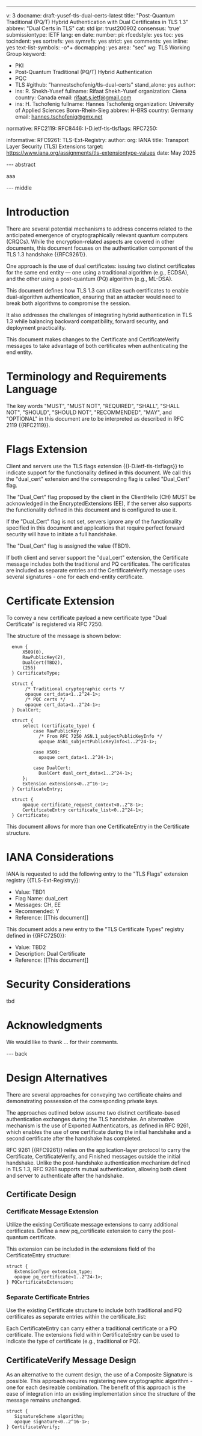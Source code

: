 ---
v: 3
docname: draft-yusef-tls-dual-certs-latest
title: "Post-Quantum Traditional (PQ/T) Hybrid Authentication with Dual Certificates in TLS 1.3"
abbrev: "Dual Certs in TLS"
cat: std
ipr: trust200902
consensus: 'true'
submissiontype: IETF
lang: en
date:
number:
pi:
  rfcedstyle: yes
  toc: yes
  tocindent: yes
  sortrefs: yes
  symrefs: yes
  strict: yes
  comments: yes
  inline: yes
  text-list-symbols: -o*+
  docmapping: yes
area: "sec"
wg: TLS Working Group
keyword:
 - PKI
 - Post-Quantum Traditional (PQ/T) Hybrid Authentication
 - PQC
 - TLS
#github: "hannestschofenig/tls-dual-certs"
stand_alone: yes
author:
 -    ins: R. Shekh-Yusef
      fullname: Rifaat Shekh-Yusef
      organization: Ciena
      country: Canada
      email: rifaat.s.ietf@gmail.com
 -    ins: H. Tschofenig
      fullname: Hannes Tschofenig
      organization: University of Applied Sciences Bonn-Rhein-Sieg
      abbrev: H-BRS
      country: Germany
      email: hannes.tschofenig@gmx.net

normative:
  RFC2119:
  RFC8446:
  I-D.ietf-tls-tlsflags:
  RFC7250:

informative:
  RFC9261:
  TLS-Ext-Registry:
     author:
        org: IANA
     title: Transport Layer Security (TLS) Extensions
     target: https://www.iana.org/assignments/tls-extensiontype-values
     date: May 2025

--- abstract

aaa

--- middle

#  Introduction

There are several potential mechanisms to address concerns related to the anticipated emergence of cryptographically relevant quantum computers (CRQCs). While the encryption-related aspects are covered in other documents, this document focuses on the authentication component of the TLS 1.3 handshake {{RFC9261}}.

One approach is the use of dual certificates: issuing two distinct certificates for the same end entity — one using a traditional algorithm (e.g., ECDSA), and the other using a post-quantum (PQ) algorithm (e.g., ML-DSA).

This document defines how TLS 1.3 can utilize such certificates to enable dual-algorithm authentication, ensuring that an attacker would need to break both algorithms to compromise the session.

It also addresses the challenges of integrating hybrid authentication in TLS 1.3 while balancing backward compatibility, forward security, and deployment practicality.

This document makes changes to the Certificate and CertificateVerify messages to take advantage of both certificates when authenticating the end entity.

# Terminology and Requirements Language

The key words "MUST", "MUST NOT", "REQUIRED", "SHALL", "SHALL NOT",
"SHOULD", "SHOULD NOT", "RECOMMENDED", "MAY", and "OPTIONAL" in this
document are to be interpreted as described in RFC 2119 {{RFC2119}}.

# Flags Extension

Client and servers use the TLS flags extension
{{I-D.ietf-tls-tlsflags}} to indicate support for the functionality
defined in this document.  We call this the "dual_cert"
extension and the corresponding flag is called "Dual_Cert"
flag.

The "Dual_Cert" flag proposed by the client in the
ClientHello (CH) MUST be acknowledged in the EncryptedExtensions
(EE), if the server also supports the functionality defined in this
document and is configured to use it.

If the "Dual_Cert" flag is not set, servers ignore any of
the functionality specified in this document and applications that
require perfect forward security will have to initiate a full
handshake.

The "Dual_Cert" flag is assigned the value (TBD1).

If both client and server support the "dual_cert" extension,
the Certificate message includes both the traditional and
PQ certificates. The certificates are included as separate entries
and the CertificateVerify message uses several signatures - one for
each end-entity certificate.

# Certificate Extension

To convey a new certificate payload a new certificate type
"Dual Certificate" is registered via RFC 7250.

The structure of the message is shown below:

~~~
  enum {
      X509(0),
      RawPublicKey(2),
      DualCert(TBD2),
      (255)
  } CertificateType;

  struct {
       /* Traditional cryptographic certs */
       opaque cert_data<1..2^24-1>;
       /* PQC certs */
       opaque cert_data<1..2^24-1>;
  } DualCert;

  struct {
      select (certificate_type) {
          case RawPublicKey:
            /* From RFC 7250 ASN.1_subjectPublicKeyInfo */
            opaque ASN1_subjectPublicKeyInfo<1..2^24-1>;

          case X509:
            opaque cert_data<1..2^24-1>;

          case DualCert:
            DualCert dual_cert_data<1..2^24-1>;
      };
      Extension extensions<0..2^16-1>;
  } CertificateEntry;

  struct {
      opaque certificate_request_context<0..2^8-1>;
      CertificateEntry certificate_list<0..2^24-1>;
  } Certificate;
~~~

This document allows for more than one CertificateEntry in the Certificate structure.

#  IANA Considerations

IANA is requested to add the following entry to the "TLS Flags"
extension registry {{TLS-Ext-Registry}}:

 *  Value: TBD1
 *  Flag Name: dual_cert
 *  Messages: CH, EE
 *  Recommended: Y
 *  Reference: [[This document]]

This document adds a new entry to the "TLS Certificate Types"
registry defined in {{RFC7250}}:

-  Value: TBD2
-  Description: Dual Certificate
-  Reference: [[This document]]

#  Security Considerations

tbd

# Acknowledgments

We would like to thank ... for their comments.

--- back

# Design Alternatives

There are several approaches for conveying two certificate chains and demonstrating possession of the corresponding private keys.

The approaches outlined below assume two distinct certificate-based authentication exchanges during the TLS handshake. An alternative mechanism is the use of Exported Authenticators, as defined in RFC 9261, which enables the use of one certificate during the initial handshake and a second certificate after the handshake has completed.

RFC 9261 {{RFC9261}} relies on the application-layer protocol to carry the Certificate, CertificateVerify, and Finished messages outside the initial handshake. Unlike the post-handshake authentication mechanism defined in TLS 1.3, RFC 9261 supports mutual authentication, allowing both client and server to authenticate after the handshake.

## Certificate Design

### Certificate Message Extension

Utilize the existing Certificate message extensions to carry additional certificates. Define a new pq_certificate extension to carry the post-quantum certificate.

This extension can be included in the extensions field of the CertificateEntry structure:

~~~
struct {
   ExtensionType extension_type;
   opaque pq_certificate<1..2^24-1>;
} PQCertificateExtension;
~~~

### Separate Certificate Entries

Use the existing Certificate structure to include both traditional and PQ certificates as separate entries within the certificate_list:

Each CertificateEntry can carry either a traditional certificate or a PQ certificate. The extensions field within CertificateEntry can be used to indicate the type of certificate (e.g., traditional or PQ).

## CertificateVerify Message Design

As an alternative to the current design, the use of a Composite Signature is possible. This approach requires registering new cryptographic algorithm - one for each desireable combination. The benefit of this approach is the ease of integration into an existing implementation since the structure of the message remains unchanged.

~~~
struct {
   SignatureScheme algorithm;
   opaque signature<0..2^16-1>;
} CertificateVerify;
~~~

